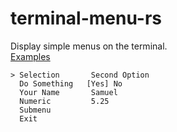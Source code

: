 # terminal-menu-rs
Display simple menus on the terminal.  
[Examples](https://gitlab.com/xamn/terminal-menu-rs/tree/master/examples)
```
> Selection       Second Option
  Do Something   [Yes] No
  Your Name       Samuel          
  Numeric         5.25
  Submenu    
  Exit     
```